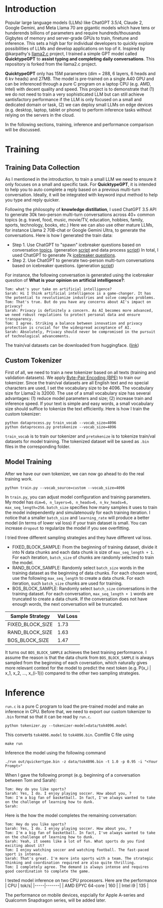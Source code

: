 # Introduction
Popular large language models (LLMs) like ChatGPT 3.5/4, Claude 2, Google Gemini, and Meta Llama 70 are gigantic models which have tens or hunderends billions of parameters and require hundreds/thousands Gigbytes of memory and server-grade GPUs to train, finetune and inference. This sets a high bar for individual developers to quickly explore possibilities of LLMs and develop applications on top of it. Inspired by @karpathy's [llama2.c](https://github.com/karpathy/llama2.c) project, I trained a simple GPT model called **QuicktypeGPT** to **assist typing and completing daily conversations**. This repository is forked from the llama2.c project.  

**QuicktypeGPT** only has 15M parameters (dim = 288, 6 layers, 6 heads and 6 kv heads) and 27MB. The model is pre-trained on a single A40 GPU and can be inferenced through a pure C program on a laptop CPU (e.g. AMD, Intel) with decent quality and speed. This project is to demonstrate that (1) we do not need to train a very sophisticated LLM but can still achieve santisfactory performance if the LLM is only focused on a small and dedicated domain or task, (2) we can deploy small LLMs on edge devices (e.g. desktop, laptop, tablet or phone) to perform inference tasks without relying on the servers in the cloud. 

In the following sections, training, inference and performance comparison will be discussed. 

# Training
## Training Data Collection
As I mentioned in the introduction, to train a small LLM we need to ensure it only focuses on a small and specific task. For **QuicktypeGPT**, it is intended to help you to auto complete a reply based on a previous multi-turn conversation. Ideally, it will be integrated with keyword input method to help you type and reply quicker. 

Following the philosophy of **knowledge distillation**, I used ChatGPT 3.5 API to generate 30k two-person multi-turn conversations across 40+ common topics (e.g. travel, food, music, movie/TV, education, hobbies, family, sports, technology, books, etc.) Here we can also use other mature LLMs, for instance Llama 2 70B-chat or Google Gemini Ultra, to generate the conversations. Here is how I generated the train data:

- Step 1. Use ChatGPT to "spawn" icebreaker questions based on conversation [topics](https://github.com/chaoluond/quicktypeGPT/blob/main/training_data/topics.txt). (generation [script](https://github.com/chaoluond/quicktypeGPT/blob/main/training_data/chatgpt_generate_icebreaker_question.py) and data process [script](https://github.com/chaoluond/quicktypeGPT/blob/main/training_data/extract_icebreaker_question.py)) In total, I used ChatGPT to generate 7k [icebreaker questions](https://github.com/chaoluond/quicktypeGPT/blob/main/training_data/icebreaker_questions.txt).  
- Step 2. Use ChatGPT to generate two-person multi-turn conversations based on icebreaker questions. (generation [script](https://github.com/chaoluond/quicktypeGPT/blob/main/training_data/chatgpt_generate_conversation.py))

For instance, the following conversation is generated using the icebreaker question of **What is your opinion on artificial intelligence?**:

```
Tom: what's your take on artificial intelligence?    
Sarah: Hi I think artificial intelligence is a game-changer. It has the potential to revolutionize industries and solve complex problems.    
Tom: That's true. But do you have any concerns about AI's impact on privacy?    
Sarah: Privacy is definitely a concern. As AI becomes more advanced, we need robust regulations to protect personal data and ensure transparency.    
Tom: I agree. Striking a balance between innovation and privacy protection is crucial for the widespread acceptance of AI.    
Sarah: Absolutely, Privacy should never be compromised in the pursuit of technological advancements.
```
The train/val datasets can be downloaded from huggingface. ([link](https://huggingface.co/datasets/safetyllm/daily_conversations)) 

## Custom Tokenizer
First of all, we need to train a new tokenizer based on all texts (training and validation datasets). We apply [Byte-Pair Encoding (BPE)](https://huggingface.co/learn/nlp-course/chapter6/5?fw=pt) to train our tokenizer. Since the train/val datasets are all English text and no special characters are used, I set the vocabulary size to be 4096. The vocabulary size for Llama2 is 32000. The use of a small vocabulary size has several advantages: (1) reduce model parameters and size; (2) increase train and inference speed. If your text is simple and easy words, a small vocabulary size should suffice to tokenize the text efficiently. Here is how I train the custom tokenizer:
```
python dataprocess.py train_vocab --vocab_size=4096
python dataprocess.py pretokenize --vocab_size=4096
```
`train_vocab` is to train our tokenizer and `pretokenize` is to tokenize train/val datasets for model training. The tokenized dataset will be saved as `.bin` files in the corresponding folder.  

## Model Training
After we have our own tokenizer, we can now go ahead to do the real training work. 
```
python train.py --vocab_source=custom --vocab_size=4096
```
In `train.py`, you can adjust model configuration and training parameters. My model has `dim=6, n_layers=6, n_heads=6, n_kv_heads=6, max_seq_length=256`. `batch_size` specifies how many samples it uses to train the model independently and simulatenously for each training iteration. I notice that a smaller `batch_size` and `learning_rate` will produce a better model (in terms of lower val loss) if your train dataset is small. You can increase `dropout` to regularize the model if you see overfitting.  

I tried three different sampling strategies and they have different val loss. 

- FIXED_BLOCK_SAMPLE: From the beginning of training dataset, divide it into N data chunks and each data chunk is size of `max_seq_length + 1`. For each iteration, `batch_size` of chunks are randomly selected to train the model.
- RAND_BLOCK_SAMPLE: Randomly select `batch_size` words in the training dataset as the beginning of data chunks. For each chosen word, use the following `max_seq_length` to create a data chunk. For each iteration, such `batch_size` chunks are used for training. 
- BOS_BLOCK_SAMPLE: Randomly select `batch_size` conversations in the training dataset. For each conversation, `max_seq_length + 1` words are truncated to create a data chunk. If the conversation does not have enough words, the next conversation will be truncated.

| Sample Strategy | Val Loss | 
| ---------------- | -------- |
| FIXED_BLOCK_SIZE | 1.73 | 
| RAND_BLOCK_SIZE | 1.63 |
| BOS_BLOCK_SIZE | 1.47 | 

It turns out `BOS_BLOCK_SAMPLE` achieves the best training performance. I assume the reason is that the data chunk from `BOS_BLOCK_SAMPLE` is always sampled from the beginning of each coversation, which naturally gives more relevant context for the model to predict the next token (e.g. P(x_i | x_1, x_2, ..., x_(i-1))) compared to the other two sampling strategies.  

# Inference
`run.c` is a pure C program to load the pre-trained model and make an inference in CPU. Before that, we need to export our custom tokenizer to `.bin` format so that it can be read by `run.c`. 
```
python tokenizer.py --tokenizer-model=data/tok4096.model
```
This converts `tok4096.model` to `tok4096.bin`. 
Comfile C file using
```
make run
```
Inference the model using the following command 
```
./run out/quickertype.bin -z data/tok4096.bin -t 1.0 -p 0.95 -i "<Your Prompt>"
```
When I gave the following prompt (e.g. beginning of a conversation between Tom and Sarah):
```
Tom: Hey do you like sports?    
Sarah: Yes, I do. I enjoy playing soccer. How about you, ?    
Tom: I'm a big fan of basketball. In fact, I've always wanted to take on the challenge of learning how to dunk.    
Sarah:
```
Here is the how the model completes the remaining conversation:
```
Tom: Hey do you like sports?
Sarah: Yes, I do. I enjoy playing soccer. How about you, ?
Tom: I'm a big fan of basketball. In fact, I've always wanted to take on the challenge of learning how to dunk.
Sarah: Yeah, it seems like a lot of fun. What sports do you find exciting about it?
Tom: I enjoy watching soccer and watching football. The fast-paced sport is intense.
Sarah: That's great. I'm more into sports with a team. The strategic thinking and coordination required are also quite thrilling.
Tom: I completely agree. The demand is always intense and requires good coordination to complete the game.
```

I tested model inference on two CPU processers. Here are the performance
| CPU | tok/s|
|-----|-------|
| AMD EPYC 64-core | 160 |
| Intel i9 | 135 | 

The performance on mobile devices, espcially for Apple A-series and Qualcomm Snapdragon series, will be added later. 


